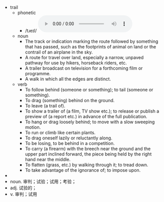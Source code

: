 - trail
	- phonetic
		- /tɹeɪl/
		  <audio controls><source src="https://api.dictionaryapi.dev/media/pronunciations/en/trail-us.mp3"></audio>
	- noun
		- The track or indication marking the route followed by something that has passed, such as the footprints of animal on land or the contrail of an airplane in the sky.
		- A route for travel over land, especially a narrow, unpaved pathway for use by hikers, horseback riders, etc.
		- A trailer broadcast on television for a forthcoming film or programme.
		- A walk in which all the edges are distinct.
	- verb
		- To follow behind (someone or something); to tail (someone or something).
		- To drag (something) behind on the ground.
		- To leave (a trail of).
		- To show a trailer of (a film, TV show etc.); to release or publish a preview of (a report etc.) in advance of the full publication.
		- To hang or drag loosely behind; to move with a slow sweeping motion.
		- To run or climb like certain plants.
		- To drag oneself lazily or reluctantly along.
		- To be losing, to be behind in a competition.
		- To carry (a firearm) with the breech near the ground and the upper part inclined forward, the piece being held by the right hand near the middle.
		- To flatten (grass, etc.) by walking through it; to tread down.
		- To take advantage of the ignorance of; to impose upon.
-
- noun. 审判；试验；试用；考验；
- adj. 试验的；
- v. 审判；试用
